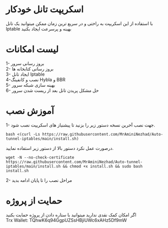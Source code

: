 # اسکریپت تانل خودکار 
با استفاده از این اسکریپت به راحتی و در سریع ترین زمان ممکن میتوانید یک تانل Iptable بهینه و پرسرعت ایجاد بکنید

# لیست امکانات 
1- بروز رسانی سرور<br>
2- بروز رسانی کتابخانه ها<br>
3- ایجاد تانل Iptable <br>
4-نصب و کانفینگ Hybla و BBR <br>
5- بهینه سازی شبکه سرور<br>
6- حل مشکل پریدن تانل بعد از ریست شدن سرور<br>

# آموزش نصب
1- جهت نصب آخرین نسخه دستور زیر را بزنید تا پیشنیاز های اسکریپت نصب شود.<br>
```
bash <(curl -Ls https://raw.githubusercontent.com/MrAminiNezhad/Auto-tunnel-iptables/main/install.sh) 
```
درصورت عمل نکرد دستور بالا از دستور زیر استفاده نمایید.
```
wget -N --no-check-certificate https://raw.githubusercontent.com/MrAminiNezhad/Auto-tunnel-iptables/main/install.sh && chmod +x install.sh && sudo bash install.sh
```

2- مراحل نصب را تا پایان ادامه بدید <br>

# حمایت از پروژه
اگر امکان کمک نقدی ندارید میتوانید با ستاره دادن از پروژه حمایت بکنید <br>
Trx Wallet: TQhwK6q94GgpUZSsHBjiUWc6xAHz5Df9mW



